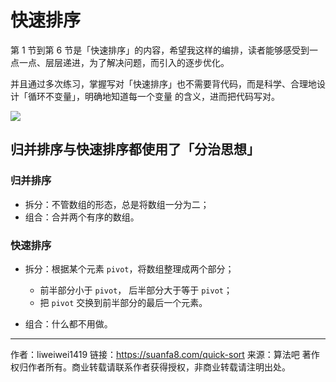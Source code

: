 # 快速排序

第 1 节到第 6 节是「快速排序」的内容，希望我这样的编排，读者能够感受到一点一点、层层递进，为了解决问题，而引入的逐步优化。

并且通过多次练习，掌握写对「快速排序」也不需要背代码，而是科学、合理地设计「循环不变量」，明确地知道每一个变量 的含义，进而把代码写对。

![](https://suanfa8-1252206550.cos.ap-shanghai.myqcloud.com/suanfa8//d2df3aa3-8653-4c68-93ab-1fd4da57ef8e.jpg)

## 归并排序与快速排序都使用了「分治思想」

### 归并排序

- 拆分：不管数组的形态，总是将数组一分为二；
- 组合：合并两个有序的数组。

### 快速排序

- 拆分：根据某个元素 `pivot`，将数组整理成两个部分；

  - 前半部分小于 `pivot`， 后半部分大于等于 `pivot`；
  - 把 `pivot` 交换到前半部分的最后一个元素。

- 组合：什么都不用做。



---

作者：liweiwei1419
链接：https://suanfa8.com/quick-sort
来源：算法吧
著作权归作者所有。商业转载请联系作者获得授权，非商业转载请注明出处。